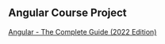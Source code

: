 ## Angular Course Project

[Angular - The Complete Guide (2022 Edition)](https://www.udemy.com/course/the-complete-guide-to-angular-2/)
